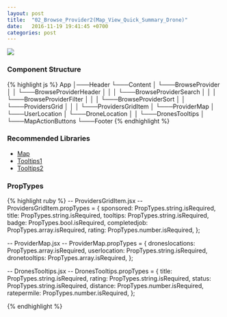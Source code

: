 ```yaml
---
layout: post
title:  "02_Browse_Provider2(Map_View_Quick_Summary_Drone)"
date:   2016-11-19 19:41:45 +0700
categories: post
---
```


<img src="{{ site.github.url }}/images/posts/2016-11-19/02_Browse_Provider2(Map_View_Quick_Summary_Drone).jpg">

### Component Structure

{% highlight js %}
App
│───Header
└───Content
│   └───BrowseProvider
│   │   └───BrowseProviderHeader
│   │   │   └───BrowseProviderSearch
│   │   │   └───BrowseProviderFilter
│   │   │   └───BrowseProviderSort
│   │   └───ProvidersGrid
│   │   │   └───ProvidersGridItem
│   └───ProviderMap
│       └───UserLocation
│       └───DroneLocation
│       │   └───DronesTooltips
│       └───MapActionButtons
└───Footer
{% endhighlight %}

### Recommended Libraries

* [Map](https://github.com/istarkov/google-map-react)
* [Tooltips1](https://github.com/react-component/tooltip)
* [Tooltips2](https://github.com/react-component/tooltip)

### PropTypes

{% highlight ruby %}
-- ProvidersGridItem.jsx --
ProvidersGridItem.propTypes = {
  sponsored: PropTypes.string.isRequired,
  title: PropTypes.string.isRequired,
  tooltips: PropTypes.string.isRequired,
  badge: PropTypes.bool.isRequired,
  completedjob: PropTypes.array.isRequired,
  rating: PropTypes.number.isRequired,
};

-- ProviderMap.jsx --
ProviderMap.propTypes = {
  droneslocations: PropTypes.array.isRequired,
  userlocation: PropTypes.string.isRequired,
  dronetooltips: PropTypes.array.isRequired,
};

-- DronesTooltips.jsx --
DronesTooltips.propTypes = {
  title: PropTypes.string.isRequired,
  rating: PropTypes.string.isRequired,
  status: PropTypes.string.isRequired,
  distance: PropTypes.number.isRequired,
  ratepermile: PropTypes.number.isRequired,
};

{% endhighlight %}
